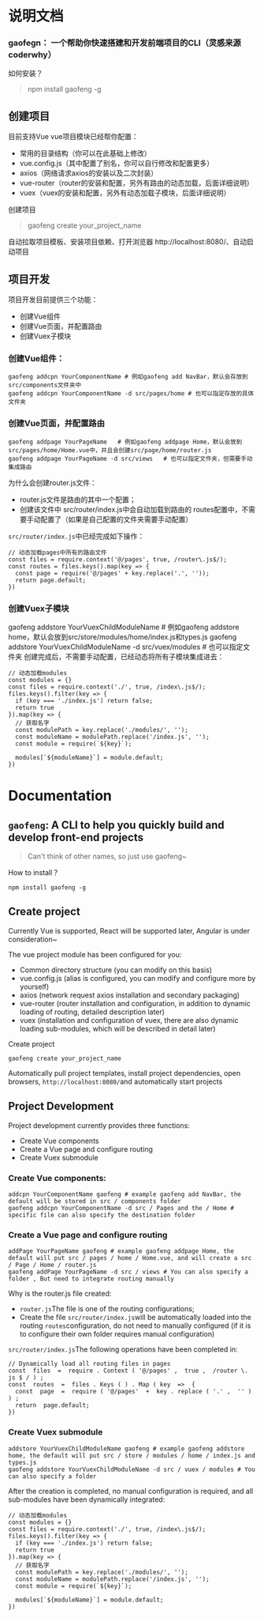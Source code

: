 # 说明文档

### gaofegn： 一个帮助你快速搭建和开发前端项目的CLI（灵感来源coderwhy）

如何安装？

> npm install gaofeng -g

## 创建项目

目前支持Vue
vue项目模块已经帮你配置：

- 常用的目录结构（你可以在此基础上修改）
- vue.config.js（其中配置了别名，你可以自行修改和配置更多）
- axios（网络请求axios的安装以及二次封装）
- vue-router（router的安装和配置，另外有路由的动态加载，后面详细说明）
- vuex（vuex的安装和配置，另外有动态加载子模块，后面详细说明）

创建项目

>  gaofeng create your_project_name

自动拉取项目模板、安装项目依赖、打开浏览器 http://localhost:8080/、自动启动项目

## 项目开发

项目开发目前提供三个功能：

- 创建Vue组件
- 创建Vue页面，并配置路由
- 创建Vuex子模块

### 创建Vue组件：

```
gaofeng addcpn YourComponentName # 例如gaofeng add NavBar，默认会存放到src/components文件夹中
gaofeng addcpn YourComponentName -d src/pages/home # 也可以指定存放的具体文件夹
```

### 创建Vue页面，并配置路由

```
gaofeng addpage YourPageName   # 例如gaofeng addpage Home，默认会放到src/pages/home/Home.vue中，并且会创建src/page/home/router.js
gaofeng addpage YourPageName -d src/views   # 也可以指定文件夹，但需要手动集成路由
```



为什么会创建router.js文件：

- router.js文件是路由的其中一个配置；
- 创建该文件中 src/router/index.js中会自动加载到路由的 routes配置中，不需要手动配置了（如果是自己配置的文件夹需要手动配置）

`src/router/index.js`中已经完成如下操作：

```
// 动态加载pages中所有的路由文件
const files = require.context('@/pages', true, /router\.js$/);
const routes = files.keys().map(key => {
  const page = require('@/pages' + key.replace('.', ''));
  return page.default;
})
```

### 创建Vuex子模块

gaofeng addstore YourVuexChildModuleName # 例如gaofeng addstore home，默认会放到src/store/modules/home/index.js和types.js
gaofeng addstore YourVuexChildModuleName -d src/vuex/modules # 也可以指定文件夹
创建完成后，不需要手动配置，已经动态将所有子模块集成进去：

```
// 动态加载modules
const modules = {}
const files = require.context('./', true, /index\.js$/);
files.keys().filter(key => {
  if (key === './index.js') return false;
  return true
}).map(key => {  
  // 获取名字
  const modulePath = key.replace('./modules/', '');
  const moduleName = modulePath.replace('/index.js', '');
  const module = require(`${key}`);

  modules[`${moduleName}`] = module.default;
})
```

# Documentation

## `gaofeng`: A CLI to help you quickly build and develop front-end projects

> Can't think of other names, so just use gaofeng~

How to install？

```
npm install gaofeng -g
```

## Create project

Currently Vue is supported, React will be supported later, Angular is under consideration~

The vue project module has been configured for you:

- Common directory structure (you can modify on this basis)
- vue.config.js (alias is configured, you can modify and configure more by yourself)
- axios (network request axios installation and secondary packaging)
- vue-router (router installation and configuration, in addition to dynamic loading of routing, detailed description later)
- vuex (installation and configuration of vuex, there are also dynamic loading sub-modules, which will be described in detail later)

Create project

```
gaofeng create your_project_name
```

Automatically pull project templates, install project dependencies, open browsers, `http://localhost:8080/`and automatically start projects

## Project Development

Project development currently provides three functions:

- Create Vue components
- Create a Vue page and configure routing
- Create Vuex submodule

### Create Vue components:

```
addcpn YourComponentName gaofeng # example gaofeng add NavBar, the default will be stored in src / components folder 
gaofeng addcpn YourComponentName -d src / Pages and the / Home # specific file can also specify the destination folder
```

### Create a Vue page and configure routing

```
addPage YourPageName gaofeng # example gaofeng addpage Home, the default will put src / pages / home / Home.vue, and will create a src / Page / Home / router.js 
gaofeng addPage YourPageName -d src / views # You can also specify a folder , But need to integrate routing manually
```

Why is the router.js file created:

- `router.js`The file is one of the routing configurations;
- Create the file `src/router/index.js`will be automatically loaded into the routing `routes`configuration, do not need to manually configured (if it is to configure their own folder requires manual configuration)

`src/router/index.js`The following operations have been completed in:

```
// Dynamically load all routing files in pages 
const  files  =  require . Context ( '@/pages' ,  true ,  /router \. js $ / ) ; 
const  routes  =  files . Keys ( ) . Map ( key  =>  { 
  const  page  =  require ( '@/pages'  +  key . replace ( '.' ,  '' ) ) ; 
  return  page.default;
})
```

### Create Vuex submodule

```
addstore YourVuexChildModuleName gaofeng # example gaofeng addstore home, the default will put src / store / modules / home / index.js and types.js 
gaofeng addstore YourVuexChildModuleName -d src / vuex / modules # You can also specify a folder
```

After the creation is completed, no manual configuration is required, and all sub-modules have been dynamically integrated:

```
// 动态加载modules
const modules = {}
const files = require.context('./', true, /index\.js$/);
files.keys().filter(key => {
  if (key === './index.js') return false;
  return true
}).map(key => {  
  // 获取名字
  const modulePath = key.replace('./modules/', '');
  const moduleName = modulePath.replace('/index.js', '');
  const module = require(`${key}`);

  modules[`${moduleName}`] = module.default;
})
```
